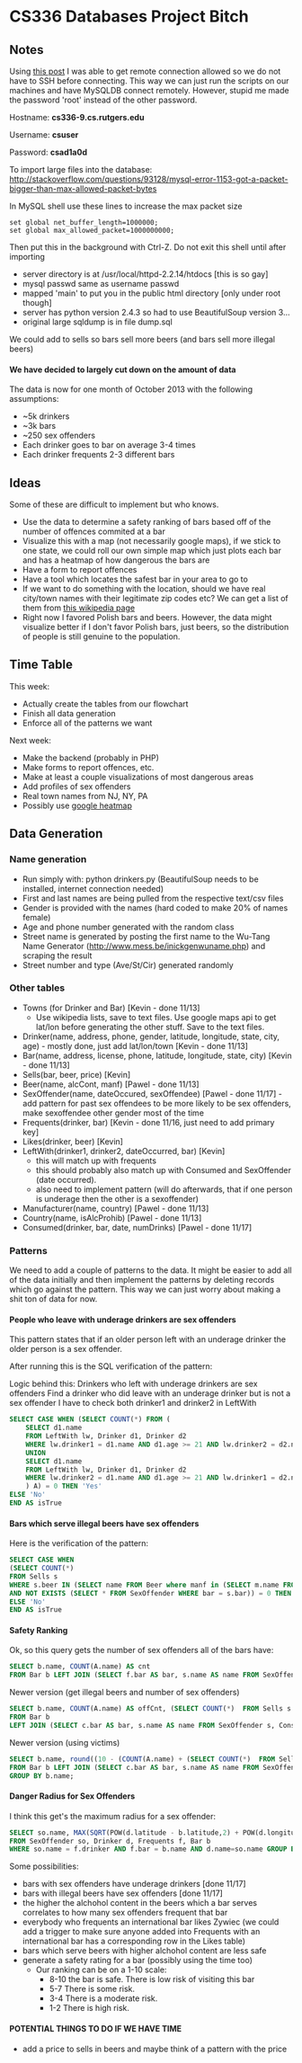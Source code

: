 CS336 Databases Project Bitch
=============================

## Notes ##

Using [this post](http://stackoverflow.com/questions/8380797/enable-remote-mysql-connection) I was able to get remote connection allowed so we do not have to SSH before connecting. This way we can just run the scripts on our machines and have MySQLDB connect remotely. However, stupid me made the password 'root' instead of the other password. 

Hostname: <b>cs336-9.cs.rutgers.edu</b>

Username: <b>csuser</b>

Password: <b>csad1a0d</b>

To import large files into the database:
http://stackoverflow.com/questions/93128/mysql-error-1153-got-a-packet-bigger-than-max-allowed-packet-bytes

In MySQL shell use these lines to increase the max packet size
```
set global net_buffer_length=1000000; 
set global max_allowed_packet=1000000000;
```
Then put this in the background with Ctrl-Z. Do not exit this shell until after importing

* server directory is at /usr/local/httpd-2.2.14/htdocs [this is so gay]
* mysql passwd same as username passwd
* mapped 'main' to put you in the public html directory [only under root though]
* server has python version 2.4.3 so had to use BeautifulSoup version 3...
* original large sqldump is in file dump.sql


We could add to sells so bars sell more beers (and bars sell more illegal beers)

#### We have decided to largely cut down on the amount of data ####
The data is now for one month of October 2013 with the following assumptions:
- ~5k drinkers
- ~3k bars 
- ~250 sex offenders 
- Each drinker goes to bar on average 3-4 times 
- Each drinker frequents 2-3 different bars 

## Ideas ##
Some of these are difficult to implement but who knows.

* Use the data to determine a safety ranking of bars based off of the number of offences commited at a bar
* Visualize this with a map (not necessarily google maps), if we stick to one state, we could roll our own simple map which just plots each bar and has a heatmap of how dangerous the bars are
* Have a form to report offences
* Have a tool which locates the safest bar in your area to go to
* If we want to do something with the location, should we have real city/town names with their legitimate zip codes etc? We can get a list of them from [this wikipedia page](http://en.wikipedia.org/wiki/List_of_municipalities_in_New_Jersey)
* Right now I favored Polish bars and beers. However, the data might visualize better if I don't favor Polish bars, just beers, so the distribution of people is still genuine to the population.

## Time Table ##
This week:
- Actually create the tables from our flowchart
- Finish all data generation 
- Enforce all of the patterns we want

Next week:
- Make the backend (probably in PHP)
- Make forms to report offences, etc.
- Make at least a couple visualizations of most dangerous areas
- Add profiles of sex offenders
- Real town names from NJ, NY, PA
- Possibly use [google heatmap](https://developers.google.com/maps/documentation/javascript/examples/layer-heatmap)



## Data Generation ##

### Name generation ###
- Run simply with: python drinkers.py (BeautifulSoup needs to be installed, internet connection needed)
- First and last names are being pulled from the respective text/csv files
- Gender is provided with the names (hard coded to make 20% of names female)
- Age and phone number generated with the random class
- Street name is generated by posting the first name to the Wu-Tang Name Generator (http://www.mess.be/inickgenwuname.php) and scraping the result
- Street number and type (Ave/St/Cir) generated randomly

### Other tables ###
- Towns (for Drinker and Bar) [Kevin - done 11/13]
	- Use wikipedia lists, save to text files. Use google maps api to get lat/lon before generating the other stuff. Save to the text files.
- Drinker(name, address, phone, gender, latitude, longitude, state, city, age) - mostly done, just add lat/lon/town [Kevin - done 11/13]
- Bar(name, address, license, phone, latitude, longitude, state, city) [Kevin - done 11/13]
- Sells(bar, beer, price) [Kevin]
- Beer(name, alcCont, manf) [Pawel - done 11/13]
- SexOffender(name, dateOccured, sexOffendee) [Pawel - done 11/17] - add pattern for past sex offendees to be more likely to be sex offenders, make sexoffendee other gender most of the time
- Frequents(drinker, bar) [Kevin - done 11/16, just need to add primary key]
- Likes(drinker, beer) [Kevin]
- LeftWith(drinker1, drinker2, dateOccurred, bar) [Kevin]
	- this will match up with frequents
	- this should probably also match up with Consumed and SexOffender (date occurred).
	- also need to implement pattern (will do afterwards, that if one person is underage then the other is a sexoffender)
- Manufacturer(name, country) [Pawel - done 11/13]
- Country(name, isAlcProhib) [Pawel - done 11/13]
- Consumed(drinker, bar, date, numDrinks) [Pawel - done 11/17]

### Patterns ###

We need to add a couple of patterns to the data. It might be easier to add all of the data initially and then implement the patterns by deleting records which go against the pattern. This way we can just worry about making a shit ton of data for now.

#### People who leave with underage drinkers are sex offenders ####

This pattern states that if an older person left with an underage drinker the older person is a sex offender.

After running this is the SQL verification of the pattern:

Logic behind this:
	Drinkers who left with underage drinkers are sex offenders
	Find a drinker who did leave with an underage drinker but is not a sex offender
	I have to check both drinker1 and drinker2 in LeftWith
```sql
SELECT CASE WHEN (SELECT COUNT(*) FROM (
	SELECT d1.name
	FROM LeftWith lw, Drinker d1, Drinker d2 
	WHERE lw.drinker1 = d1.name AND d1.age >= 21 AND lw.drinker2 = d2.name and d2.age < 21 AND NOT EXISTS(SELECT * from SexOffender s WHERE s.name = d1.name)
	UNION
	SELECT d1.name
	FROM LeftWith lw, Drinker d1, Drinker d2 
	WHERE lw.drinker2 = d1.name AND d1.age >= 21 AND lw.drinker1 = d2.name and d2.age < 21 AND NOT EXISTS(SELECT * from SexOffender s WHERE s.name = d1.name)
	) A) = 0 THEN 'Yes'
ELSE 'No'
END AS isTrue
```

#### Bars which serve illegal beers have sex offenders ####

Here is the verification of the pattern:

```sql
SELECT CASE WHEN 
(SELECT COUNT(*) 
FROM Sells s 
WHERE s.beer IN (SELECT name FROM Beer where manf in (SELECT m.name FROM Manufacturer m,Country c Where m.country = c.name AND prohibition=1))
AND NOT EXISTS (SELECT * FROM SexOffender WHERE bar = s.bar)) = 0 THEN 'Yes'
ELSE 'No'
END AS isTrue
```

#### Safety Ranking ####

Ok, so this query gets the number of sex offenders all of the bars have:
```sql
SELECT b.name, COUNT(A.name) AS cnt 
FROM Bar b LEFT JOIN (SELECT f.bar AS bar, s.name AS name FROM SexOffender s, Frequents f WHERE s.name = f.drinker) A ON b.name = A.bar GROUP BY b.name ORDER By cnt;
```

Newer version (get illegal beers and number of sex offenders)
```sql
SELECT b.name, COUNT(A.name) AS offCnt, (SELECT COUNT(*)  FROM Sells s  WHERE s.bar = b.name AND s.beer IN (SELECT name FROM Beer where manf in (SELECT m.name FROM Manufacturer m,Country c Where m.country = c.name AND prohibition=1))) AS numIllegal 
FROM Bar b 
LEFT JOIN (SELECT c.bar AS bar, s.name AS name FROM SexOffender s, Consumed c WHERE s.name = c.drinker) A ON b.name = A.bar GROUP BY b.name ORDER BY numIllegal;
```

Newer version (using victims)
```sql
SELECT b.name, round((10 - (COUNT(A.name) + (SELECT COUNT(*)  FROM Sells s  WHERE s.bar = b.name AND s.beer IN (SELECT name FROM Beer where manf in (SELECT m.name FROM Manufacturer m,Country c Where m.country = c.name AND prohibition=1)))) * (10/13)),1) AS rating 
FROM Bar b LEFT JOIN (SELECT c.bar AS bar, s.name AS name FROM SexOffender s, Frequents c WHERE s.name = c.drinker OR s.victim = c.drinker) A ON b.name = A.bar 
GROUP BY b.name;
```


#### Danger Radius for Sex Offenders ####

I think this get's the maximum radius for a sex offender:
```sql
SELECT so.name, MAX(SQRT(POW(d.latitude - b.latitude,2) + POW(d.longitude - b.longitude, 2))) 
FROM SexOffender so, Drinker d, Frequents f, Bar b 
WHERE so.name = f.drinker AND f.bar = b.name AND d.name=so.name GROUP BY so.name;
```

Some possibilities:
- bars with sex offenders have underage drinkers [done 11/17]
- bars with illegal beers have sex offenders [done 11/17]
- the higher the alchohol content in the beers which a bar serves correlates to how many sex offenders frequent that bar
- everybody who frequents an international bar likes Zywiec (we could add a trigger to make sure anyone added into Frequents with an international bar has a corresponding row in the Likes table)
- bars which serve beers with higher alchohol content are less safe
- generate a safety rating for a bar (possibly using the time too)
	- Our ranking can be on a 1-10 scale:
	 	+ 8-10 the bar is safe. There is low risk of visiting this bar
	 	+ 5-7 There is some risk.
	 	+ 3-4 There is a moderate risk.
	 	+ 1-2 There is high risk.

#### POTENTIAL THINGS TO DO IF WE HAVE TIME 
- add a price to sells in beers and maybe think of a pattern with the price
